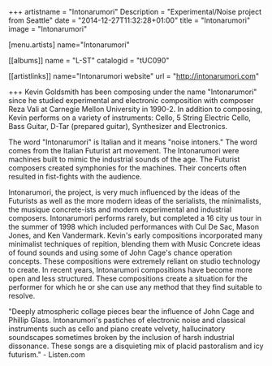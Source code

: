 +++
artistname = "Intonarumori"
Description = "Experimental/Noise project from Seattle"
date = "2014-12-27T11:32:28+01:00"
title = "Intonarumori"
image = "Intonarumori"

[menu.artists]
	name="Intonarumori"

[[albums]]
	name = "L-ST"
	catalogid = "tUC090"

[[artistlinks]]
	name="Intonarumori website"
	url = "http://intonarumori.com"
	
+++
Kevin Goldsmith has been composing under the name "Intonarumori" since he studied experimental and electronic composition with composer Reza Vali at Carnegie Mellon University in 1990-2. In addition to composing, Kevin performs on a variety of instruments: Cello, 5 String Electric Cello, Bass Guitar, D-Tar (prepared guitar), Synthesizer and Electronics.

The word "Intonarumori" is Italian and it means "noise intoners." The word comes from the Italian Futurist art movement. The Intonarumori were machines built to mimic the industrial sounds of the age. The Futurist composers created symphonies for the machines. Their concerts often resulted in fist-fights with the audience.

Intonarumori, the project, is very much influenced by the ideas of the Futurists as well as the more modern ideas of the serialists, the minimalists, the musique concrete-ists and modern experimental and industrial composers. Intonarumori performs rarely, but completed a 16 city us tour in the summer of 1998 which included performances with Cul De Sac, Mason Jones, and Ken Vandermark. Kevin's early compositions incorporated many minimalist techniques of repition, blending them with Music Concrete ideas of found sounds and using some of John Cage's chance operation concepts. These compositions were extremely reliant on studio technology to create. In recent years, Intonarumori compositions have become more open and less structured. These compositions create a situation for the performer for which he or she can use any method that they find suitable to resolve.

"Deeply atmospheric collage pieces bear the influence of John Cage and Phillip Glass. Intonarumori's pastiches of electronic noise and classical instruments such as cello and piano create velvety, hallucinatory soundscapes sometimes broken by the inclusion of harsh industrial dissonance. These songs are a disquieting mix of placid pastoralism and icy futurism." - Listen.com